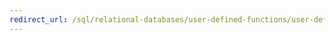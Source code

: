 ```yaml
--- 
redirect_url: /sql/relational-databases/user-defined-functions/user-defined-functions 
--- 
```

